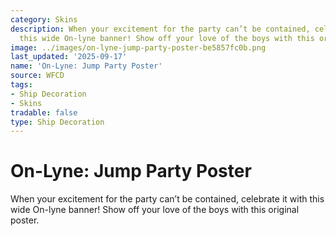```yaml
---
category: Skins
description: When your excitement for the party can’t be contained, celebrate it with
  this wide On-lyne banner! Show off your love of the boys with this original poster.
image: ../images/on-lyne-jump-party-poster-be5857fc0b.png
last_updated: '2025-09-17'
name: 'On-Lyne: Jump Party Poster'
source: WFCD
tags:
- Ship Decoration
- Skins
tradable: false
type: Ship Decoration
---
```


# On-Lyne: Jump Party Poster

When your excitement for the party can’t be contained, celebrate it with this wide On-lyne banner! Show off your love of the boys with this original poster.


